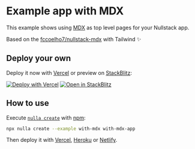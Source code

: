 # Example app with MDX

This example shows using [MDX](https://github.com/mdx-js/mdx) as top level pages for your Nullstack app.

Based on the [fccoelho7/nullstack-mdx](https://github.com/fccoelho7/nullstack-mdx) with Tailwind ✨

## Deploy your own

Deploy it now with [Vercel](https://vercel.com) or preview on [StackBlitz](https://stackblitz.com):

[![Deploy with Vercel](https://vercel.com/button)](https://vercel.com/new/clone?repository-url=https://github.com/GuiDevloper/nullstack-examples/tree/main/examples/with-mdx&project-name=with-mdx&repo-name=with-mdx&demo-title=Nullstack+withMDX&demo-description=Nullstack+example+with+mdx&demo-url=https://github.com/GuiDevloper/nullstack-examples/tree/main/examples/with-mdx&demo-image=https://nullstack.app/image-1200x630.png)
[![Open in StackBlitz](https://developer.stackblitz.com/img/open_in_stackblitz.svg)](https://stackblitz.com/fork/github/GuiDevloper/nullstack-examples/tree/main/examples/with-mdx?title=Nullstack+WithMDX)

## How to use

Execute [`nulla create`](https://github.com/GuiDevloper/nulla) with [npm](https://docs.npmjs.com/cli/init):

```bash
npx nulla create --example with-mdx with-mdx-app
```

Then deploy it with [Vercel](https://github.com/GuiDevloper/nulla/blob/main/docs/en-US/deploy-vercel.md), [Heroku](https://github.com/GuiDevloper/nulla/blob/main/docs/en-US/deploy-heroku.md) or [Netlify](https://github.com/GuiDevloper/nulla/blob/main/docs/en-US/deploy-netlify.md).